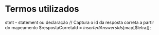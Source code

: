 # Termos utilizados

stmt - statement ou declaração
// Captura o id da resposta correta a partir do mapeamento
$respostaCorretaId = $insertedAnswersIds[$map[$letra]];